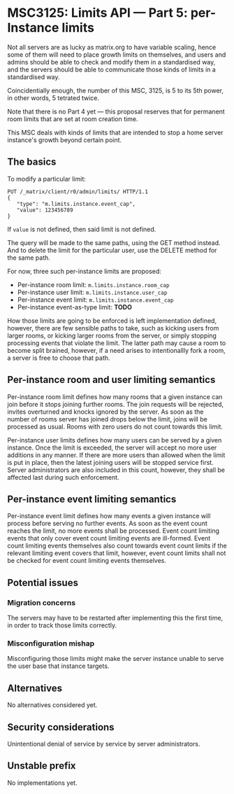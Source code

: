 # MSC3125: Limits API — Part 5: per-Instance limits

Not all servers are as lucky as matrix.org to have variable scaling,
hence some of them will need to place growth limits on themselves,
and users and admins should be able to check and modify them in a
standardised way, and the servers should be able to communicate those
kinds of limits in a standardised way.

Coincidentially enough, the number of this MSC, 3125, is 5 to its 5th
power, in other words, 5 tetrated twice.

Note that there is no Part 4 yet — this proposal reserves that for
permanent room limits that are set at room creation time.

This MSC deals with kinds of limits that are intended to stop a home
server instance's growth beyond certain point.

## The basics

To modify a particular limit:
```
PUT /_matrix/client/r0/admin/limits/ HTTP/1.1
{
   "type": "m.limits.instance.event_cap",
   "value": 123456789
}
```
If `value` is not defined, then said limit is not defined.

The query will be made to the same paths, using the GET method instead.
And to delete the limit for the particular user, use the DELETE method
for the same path.

For now, three such per-instance limits are proposed:
*  Per-instance room limit: `m.limits.instance.room_cap` 
*  Per-instance user limit: `m.limits.instance.user_cap`
*  Per-instance event limit: `m.limits.instance.event_cap`
 *  Per-instance event-as-type limit: **TODO**

How those limits are going to be enforced is left implementation defined,
however, there are few sensible paths to take, such as kicking users from
larger rooms, or kicking larger rooms from the server, or simply stopping
processing events that violate the limit. The latter path may cause a room
to become split brained, however, if a need arises to intentionallly fork
a room, a server is free to choose that path.

## Per-instance room and user limiting semantics

Per-instance room limit defines how many rooms that a given instance can
join before it stops joining further rooms. The join requests will be
rejected, invites overturned and knocks ignored by the server. As soon
as the number of rooms server has joined drops below the limit, joins
will be processed as usual. Rooms with zero users do not count towards
this limit.

Per-instance user limits defines how many users can be served by a given
instance. Once the limit is exceeded, the server will accept no more
user additions in any manner. If there are more users than allowed when
the limit is put in place, then the latest joining users will be stopped
service first. Server administrators are also included in this count,
however, they shall be affected last during such enforcement.

## Per-instance event limiting semantics

Per-instance event limit defines how many events a given instance will
process before serving no further events. As soon as the event count
reaches the limit, no more events shall be processed. Event count limiting
events that only cover event count limiting events are ill-formed. Event
count limiting events themselves also count towards event count limits
if the relevant limiting event covers that limit, however, event count
limits shall not be checked for event count limiting events themselves.

## Potential issues

### Migration concerns

The servers may have to be restarted after implementing this the first
time, in order to track those limits correctly.

### Misconfiguration mishap

Misconfiguring those limits might make the server instance unable to
serve the user base that instance targets.

## Alternatives

No alternatives considered yet.

## Security considerations

Unintentional denial of service by service by server administrators.

## Unstable prefix

No implementations yet.
